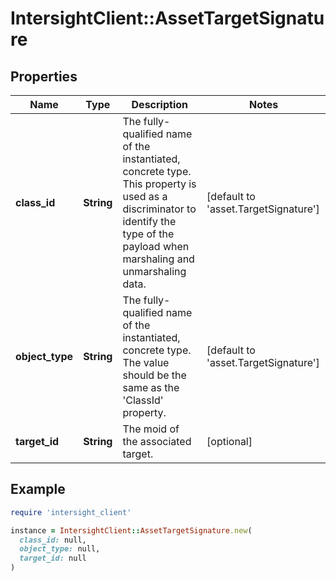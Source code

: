 # IntersightClient::AssetTargetSignature

## Properties

| Name | Type | Description | Notes |
| ---- | ---- | ----------- | ----- |
| **class_id** | **String** | The fully-qualified name of the instantiated, concrete type. This property is used as a discriminator to identify the type of the payload when marshaling and unmarshaling data. | [default to &#39;asset.TargetSignature&#39;] |
| **object_type** | **String** | The fully-qualified name of the instantiated, concrete type. The value should be the same as the &#39;ClassId&#39; property. | [default to &#39;asset.TargetSignature&#39;] |
| **target_id** | **String** | The moid of the associated target. | [optional] |

## Example

```ruby
require 'intersight_client'

instance = IntersightClient::AssetTargetSignature.new(
  class_id: null,
  object_type: null,
  target_id: null
)
```

